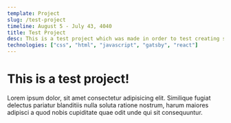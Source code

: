 ```yaml
---
template: Project
slug: /test-project
timeline: August 5 - July 43, 4040
title: Test Project
desc: This is a test project which was made in order to test creating static pages with markdown in Gatsby. Later on I will add all of my actual projects in this manner, and each one will have its own statically generated page. 
technologies: ["css", "html", "javascript", "gatsby", "react"]
---
```


# This is a test project!

Lorem ipsum dolor, sit amet consectetur adipisicing elit. Similique fugiat delectus pariatur blanditiis nulla soluta ratione nostrum, harum maiores adipisci a quod nobis cupiditate quae odit unde qui sit consequuntur.
